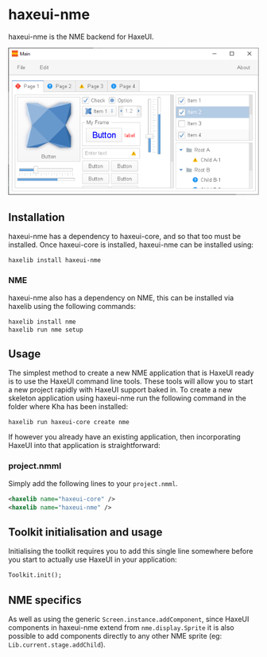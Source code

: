 haxeui-nme
================================

haxeui-nme is the NME backend for HaxeUI.

![](./_assets/haxeui-nme-preview.png)

## Installation

haxeui-nme has a dependency to haxeui-core, and so that too must be installed. Once haxeui-core is installed, haxeui-nme can be installed using:

```
haxelib install haxeui-nme
```

### NME
haxeui-nme also has a dependency on NME, this can be installed via haxelib using the following commands:

```
haxelib install nme
haxelib run nme setup
```

## Usage
The simplest method to create a new NME application that is HaxeUI ready is to use the HaxeUI command line tools. These tools will allow you to start a new project rapidly with HaxeUI support baked in. To create a new skeleton application using haxeui-nme run the following command in the folder where Kha has been installed:

```
haxelib run haxeui-core create nme
```

If however you already have an existing application, then incorporating HaxeUI into that application is straightforward:

### project.nmml

Simply add the following lines to your `project.nmml`.

```xml
<haxelib name="haxeui-core" />
<haxelib name="haxeui-nme" />
```

## Toolkit initialisation and usage
Initialising the toolkit requires you to add this single line somewhere before you start to actually use HaxeUI in your application:

```haxe
Toolkit.init();
```

## NME specifics
As well as using the generic `Screen.instance.addComponent`, since HaxeUI components in haxeui-nme extend from `nme.display.Sprite` it is also possible to add components directly to any other NME sprite (eg: `Lib.current.stage.addChild`).